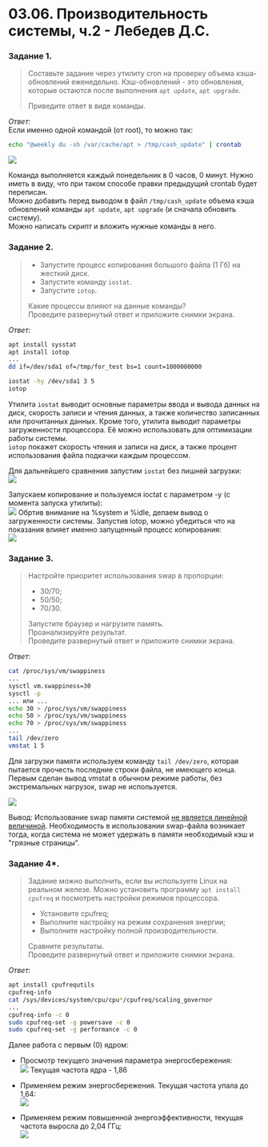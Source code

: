 # 03.06. Производительность системы, ч.2 - Лебедев Д.С.
### Задание 1.
>Составьте задание через утилиту cron на проверку объема кэша-обновлений еженедельно. Кэш-обновлений - это обновления, которые остаются после выполнения `apt update`, `apt upgrade`.
>
>Приведите ответ в виде команды.

*Ответ:*  
Если именно одной командой (от root), то можно так:
```bash
echo "@weekly du -sh /var/cache/apt > /tmp/cash_update" | crontab
```

![](_attachments/03.06-1-1.png)

Команда выполняется каждый понедельник в 0 часов, 0 минут. Нужно иметь в виду, что при таком способе правки предыдущий crontab будет переписан.  
Можно добавить перед выводом в файл `/tmp/cash_update` объема кэша обновлений команды `apt update`, `apt upgrade` (и сначала обновить систему).    
Можно написать скрипт и вложить нужные команды в него.

### Задание 2.
>- Запустите процесс копирования большого файла (1 Гб) на жесткий диск.
>- Запустите команду `iostat`.
>- Запустите `iotop`. 
> 
>Какие процессы влияют на данные команды?  
>Проведите развернутый ответ и приложите снимки экрана.

*Ответ:*  

```bash
apt install sysstat
apt install iotop
...
dd if=/dev/sda1 of=/tmp/for_test bs=1 count=1000000000

iostat -hy /dev/sda1 3 5
iotop
```

Утилита `iostat` выводит основные параметры ввода и вывода данных на диск, скорость записи и чтения данных, а также количество записанных или прочитанных данных. Кроме того, утилита выводит параметры загруженности процессора. Её можно использовать для оптимизации работы системы.  
`iotop` покажет скорость чтения и записи на диск, а также процент использования файла подкачки каждым процессом.

Для дальнейшего сравнения запустим `iostat` без лишней загрузки:  
![](_attachments/03.06-2-1.png)

Запускаем копирование и пользуемся ioctat с параметром -y (с момента запуска утилиты):  
![](_attachments/03.06-2-2.png)
Обртив внимание на %system и %idle, делаем вывод о загруженности системы. Запустив iotop, можно убедиться что на показания влияет именно запущенный процесс копирования:  
![](_attachments/03.06-2-3.png)

### Задание 3.
>Настройте приоритет использования swap в пропорции:
>- 30/70;
>- 50/50;
>- 70/30.  
>
>Запустите браузер и нагрузите память.  
>Проанализируйте результат.  
>Проведите развернутый ответ и приложите снимки экрана.

*Ответ:*  

```bash
cat /proc/sys/vm/swappiness
...
sysctl vm.swappiness=30
sysctl -p
... или ...
echo 30 > /proc/sys/vm/swappiness
echo 50 > /proc/sys/vm/swappiness
echo 70 > /proc/sys/vm/swappiness
...
tail /dev/zero
vmstat 1 5
```

Для загрузки памяти используем команду `tail /dev/zero`, которая пытается прочесть последние строки файла, не имеющего конца.  
Первым сделан вывод vmstat в обычном режиме работы, без экстремальных нагрузок, swap не используется.

![](_attachments/03.06-3-1.png)

Вывод: Использование swap памяти системой [не является линейной величиной](https://habr.com/ru/post/540104/). Необходимость в использовании swap-файла возникает тогда, когда система не может удержать в памяти необходимый кэш и "грязные страницы". 


### Задание 4*.
>Задание можно выполнить, если вы используете Linux на реальном железе. Можно установить программу `apt install cpufreq` и посмотреть настройки режимов процессора.
>- Установите cpufreq;
>- Выполните настройку на режим сохранения энергии;
>- Выполните настройку полной производительности.  
>
>Сравните результаты.  
>Проведите развернутый ответ и приложите снимки экрана.

*Ответ:*  

```bash
apt install cpufrequtils
cpufreq-info
cat /sys/devices/system/cpu/cpu*/cpufreq/scaling_governor
...
cpufreq-info -c 0
sudo cpufreq-set -g powersave -c 0
sudo cpufreq-set -g performance -c 0
```

Далее работа с первым (0) ядром:
- Просмотр текущего значения параметра энергосбережения:  
![](_attachments/03.06-4-1.png)
Текущая частота ядра - 1,86

- Применяем режим энергосбережения. Текущая частота упала до 1,64:  
![](_attachments/03.06-4-2.png)

- Применяем режим повышенной энергоэффективности, текущая частота выросла до 2,04 ГГц:   
![](_attachments/03.06-4-3.png)
